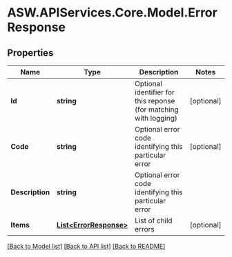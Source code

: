 
# ASW.APIServices.Core.Model.ErrorResponse

## Properties

Name | Type | Description | Notes
------------ | ------------- | ------------- | -------------
**Id** | **string** | Optional identifier for this reponse (for matching with logging) | [optional] 
**Code** | **string** | Optional error code identifying this particular error | [optional] 
**Description** | **string** | Optional error code identifying this particular error | 
**Items** | [**List&lt;ErrorResponse&gt;**](ErrorResponse.md) | List of child errors | [optional] 

[[Back to Model list]](../README.md#documentation-for-models)
[[Back to API list]](../README.md#documentation-for-api-endpoints)
[[Back to README]](../README.md)

